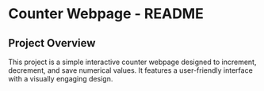 # Counter Webpage - README

## Project Overview
This project is a simple interactive counter webpage designed to increment, decrement, and save numerical values. It features a user-friendly interface with a visually engaging design.
